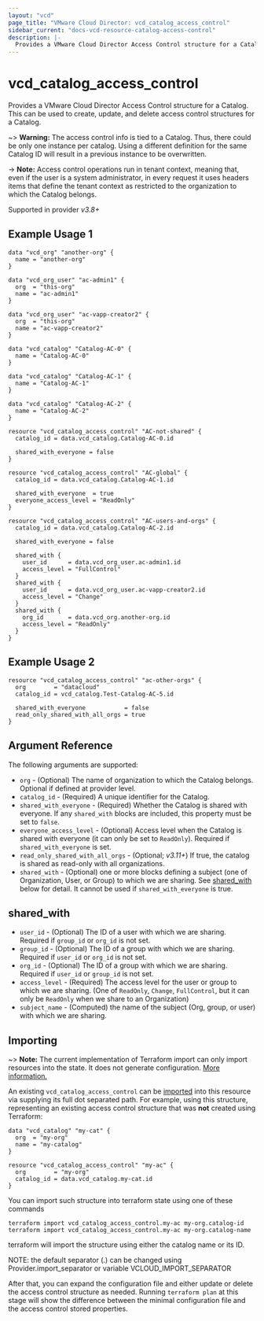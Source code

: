 ```yaml
---
layout: "vcd"
page_title: "VMware Cloud Director: vcd_catalog_access_control"
sidebar_current: "docs-vcd-resource-catalog-access-control"
description: |-
  Provides a VMware Cloud Director Access Control structure for a Catalog.
---
```


# vcd\_catalog\_access\_control

Provides a VMware Cloud Director Access Control structure for a Catalog. This can be used to create, update, and delete access control structures for a Catalog.

~> **Warning:** The access control info is tied to a Catalog. Thus, there could be only one instance per catalog. Using a different
definition for the same Catalog ID will result in a previous instance to be overwritten.

-> **Note:** Access control operations run in tenant context, meaning that, even if the user is a system administrator,
in every request it uses headers items that define the tenant context as restricted to the organization to which the Catalog belongs.

Supported in provider *v3.8+*

## Example Usage 1

```hcl
data "vcd_org" "another-org" {
  name = "another-org"
}

data "vcd_org_user" "ac-admin1" {
  org  = "this-org"
  name = "ac-admin1"
}

data "vcd_org_user" "ac-vapp-creator2" {
  org  = "this-org"
  name = "ac-vapp-creator2"
}

data "vcd_catalog" "Catalog-AC-0" {
  name = "Catalog-AC-0"
}

data "vcd_catalog" "Catalog-AC-1" {
  name = "Catalog-AC-1"
}

data "vcd_catalog" "Catalog-AC-2" {
  name = "Catalog-AC-2"
}

resource "vcd_catalog_access_control" "AC-not-shared" {
  catalog_id = data.vcd_catalog.Catalog-AC-0.id

  shared_with_everyone = false
}

resource "vcd_catalog_access_control" "AC-global" {
  catalog_id = data.vcd_catalog.Catalog-AC-1.id

  shared_with_everyone  = true
  everyone_access_level = "ReadOnly"
}

resource "vcd_catalog_access_control" "AC-users-and-orgs" {
  catalog_id = data.vcd_catalog.Catalog-AC-2.id

  shared_with_everyone = false

  shared_with {
    user_id      = data.vcd_org_user.ac-admin1.id
    access_level = "FullControl"
  }
  shared_with {
    user_id      = data.vcd_org_user.ac-vapp-creator2.id
    access_level = "Change"
  }
  shared_with {
    org_id       = data.vcd_org.another-org.id
    access_level = "ReadOnly"
  }
}
```

## Example Usage 2

```hcl
resource "vcd_catalog_access_control" "ac-other-orgs" {
  org        = "datacloud"
  catalog_id = vcd_catalog.Test-Catalog-AC-5.id

  shared_with_everyone           = false
  read_only_shared_with_all_orgs = true
}
```

## Argument Reference

The following arguments are supported:

* `org` - (Optional) The name of organization to which the Catalog belongs. Optional if defined at provider level.
* `catalog_id` - (Required) A unique identifier for the Catalog.
* `shared_with_everyone` - (Required) Whether the Catalog is shared with everyone. If any `shared_with` blocks are included,
  this property must be set to `false`.
* `everyone_access_level` - (Optional) Access level when the Catalog is shared with everyone (it can only be set to
  `ReadOnly`). Required if `shared_with_everyone` is set.
* `read_only_shared_with_all_orgs` - (Optional; *v3.11+*) If true, the catalog is shared as read-only with all organizations.
* `shared_with` - (Optional) one or more blocks defining a subject (one of Organization, User, or Group) to which we are sharing. 
   See [shared_with](#shared_with) below for detail. It cannot be used if `shared_with_everyone` is true.


## shared_with

* `user_id` - (Optional) The ID of a user with which we are sharing. Required if `group_id` or `org_id` is not set.
* `group_id` - (Optional) The ID of a group with which we are sharing. Required if `user_id` or `org_id` is not set.
* `org_id` - (Optional) The ID of a group with which we are sharing. Required if `user_id` or `group_id` is not set.
* `access_level` - (Required) The access level for the user or group to which we are sharing. (One of `ReadOnly`, 
  `Change`, `FullControl`, but it can only be `ReadOnly` when we share to an Organization)
* `subject_name` - (Computed) the name of the subject (Org, group, or user) with which we are sharing.


## Importing

~> **Note:** The current implementation of Terraform import can only import resources into the state. It does not generate
configuration. [More information.][docs-import]

An existing `vcd_catalog_access_control` can be [imported][docs-import] into this resource via supplying its full dot separated path.
For example, using this structure, representing an existing access control structure that was **not** created using Terraform:

```hcl
data "vcd_catalog" "my-cat" {
  org  = "my-org"
  name = "my-catalog"
}

resource "vcd_catalog_access_control" "my-ac" {
  org        = "my-org"
  catalog_id = data.vcd_catalog.my-cat.id
}
```

You can import such structure into terraform state using one of these commands

```
terraform import vcd_catalog_access_control.my-ac my-org.catalog-id
terraform import vcd_catalog_access_control.my-ac my-org.catalog-name
```

terraform will import the structure using either the catalog name or its ID.


NOTE: the default separator (.) can be changed using Provider.import_separator or variable VCLOUD_IMPORT_SEPARATOR

[docs-import]:https://www.terraform.io/docs/import/

After that, you can expand the configuration file and either update or delete the access control structure as needed. Running `terraform plan`
at this stage will show the difference between the minimal configuration file and the access control stored properties.
